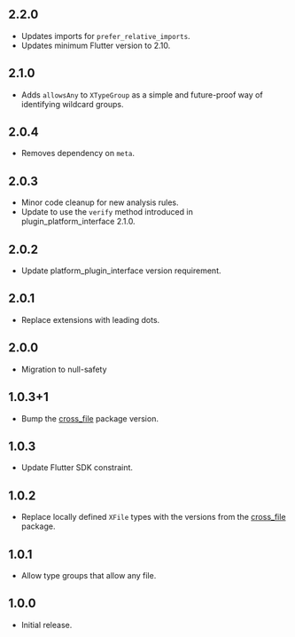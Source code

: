 ## 2.2.0

* Updates imports for `prefer_relative_imports`.
* Updates minimum Flutter version to 2.10.

## 2.1.0

* Adds `allowsAny` to `XTypeGroup` as a simple and future-proof way of identifying
  wildcard groups.

## 2.0.4

* Removes dependency on `meta`.

## 2.0.3

* Minor code cleanup for new analysis rules.
* Update to use the `verify` method introduced in plugin_platform_interface 2.1.0.

## 2.0.2

* Update platform_plugin_interface version requirement.

## 2.0.1

* Replace extensions with leading dots.

## 2.0.0

* Migration to null-safety

## 1.0.3+1

* Bump the [cross_file](https://pub.dev/packages/cross_file) package version.

## 1.0.3

* Update Flutter SDK constraint.

## 1.0.2

* Replace locally defined `XFile` types with the versions from the [cross_file](https://pub.dev/packages/cross_file) package.

## 1.0.1

* Allow type groups that allow any file.

## 1.0.0

* Initial release.
